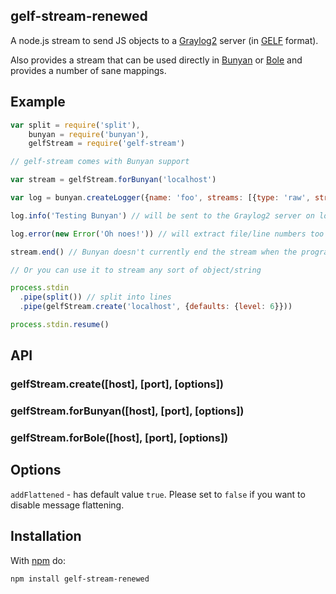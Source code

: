 gelf-stream-renewed
-----------

A node.js stream to send JS objects to a
[Graylog2](http://graylog2.org/) server (in
[GELF](http://graylog2.org/resources/gelf) format).

Also provides a stream that can be used directly in
[Bunyan](https://github.com/trentm/node-bunyan) or [Bole](https://github.com/rvagg/bole) and provides
a number of sane mappings.

Example
-------

```javascript
var split = require('split'),
    bunyan = require('bunyan'),
    gelfStream = require('gelf-stream')

// gelf-stream comes with Bunyan support

var stream = gelfStream.forBunyan('localhost')

var log = bunyan.createLogger({name: 'foo', streams: [{type: 'raw', stream: stream}]})

log.info('Testing Bunyan') // will be sent to the Graylog2 server on localhost

log.error(new Error('Oh noes!')) // will extract file/line numbers too

stream.end() // Bunyan doesn't currently end the stream when the program has finished

// Or you can use it to stream any sort of object/string

process.stdin
  .pipe(split()) // split into lines
  .pipe(gelfStream.create('localhost', {defaults: {level: 6}}))

process.stdin.resume()
```

API
---

### gelfStream.create([host], [port], [options])

### gelfStream.forBunyan([host], [port], [options])

### gelfStream.forBole([host], [port], [options])

Options
---
`addFlattened` - has default value `true`. Please set to `false` if you want to disable message flattening.

Installation
------------

With [npm](http://npmjs.org/) do:

```
npm install gelf-stream-renewed
```
